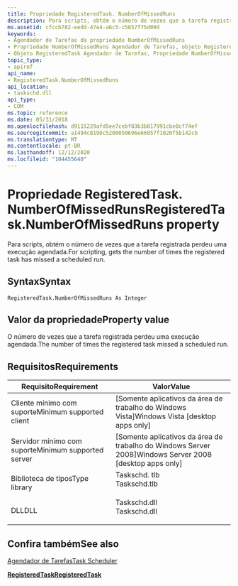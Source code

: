 ```yaml
---
title: Propriedade RegisteredTask. NumberOfMissedRuns
description: Para scripts, obtém o número de vezes que a tarefa registrada perdeu uma execução agendada.
ms.assetid: cfccb782-eedd-47e4-a6c5-c5857f75d09d
keywords:
- Agendador de Tarefas da propriedade NumberOfMissedRuns
- Propriedade NumberOfMissedRuns Agendador de Tarefas, objeto RegisteredTask
- Objeto RegisteredTask Agendador de Tarefas, Propriedade NumberOfMissedRuns
topic_type:
- apiref
api_name:
- RegisteredTask.NumberOfMissedRuns
api_location:
- taskschd.dll
api_type:
- COM
ms.topic: reference
ms.date: 05/31/2018
ms.openlocfilehash: d9115229afd5ee7cebf83b3b817991cbe0cf74ef
ms.sourcegitcommit: a1494c819bc5200050696e66057f1020f5b142cb
ms.translationtype: MT
ms.contentlocale: pt-BR
ms.lasthandoff: 12/12/2020
ms.locfileid: "104455640"
---
```

# <a name="registeredtasknumberofmissedruns-property"></a><span data-ttu-id="b4149-106">Propriedade RegisteredTask. NumberOfMissedRuns</span><span class="sxs-lookup"><span data-stu-id="b4149-106">RegisteredTask.NumberOfMissedRuns property</span></span>

<span data-ttu-id="b4149-107">Para scripts, obtém o número de vezes que a tarefa registrada perdeu uma execução agendada.</span><span class="sxs-lookup"><span data-stu-id="b4149-107">For scripting, gets the number of times the registered task has missed a scheduled run.</span></span>

## <a name="syntax"></a><span data-ttu-id="b4149-108">Syntax</span><span class="sxs-lookup"><span data-stu-id="b4149-108">Syntax</span></span>


```VB
RegisteredTask.NumberOfMissedRuns As Integer
```



## <a name="property-value"></a><span data-ttu-id="b4149-109">Valor da propriedade</span><span class="sxs-lookup"><span data-stu-id="b4149-109">Property value</span></span>

<span data-ttu-id="b4149-110">O número de vezes que a tarefa registrada perdeu uma execução agendada.</span><span class="sxs-lookup"><span data-stu-id="b4149-110">The number of times the registered task missed a scheduled run.</span></span>

## <a name="requirements"></a><span data-ttu-id="b4149-111">Requisitos</span><span class="sxs-lookup"><span data-stu-id="b4149-111">Requirements</span></span>



| <span data-ttu-id="b4149-112">Requisito</span><span class="sxs-lookup"><span data-stu-id="b4149-112">Requirement</span></span> | <span data-ttu-id="b4149-113">Valor</span><span class="sxs-lookup"><span data-stu-id="b4149-113">Value</span></span> |
|-------------------------------------|-----------------------------------------------------------------------------------------|
| <span data-ttu-id="b4149-114">Cliente mínimo com suporte</span><span class="sxs-lookup"><span data-stu-id="b4149-114">Minimum supported client</span></span><br/> | <span data-ttu-id="b4149-115">\[Somente aplicativos da área de trabalho do Windows Vista\]</span><span class="sxs-lookup"><span data-stu-id="b4149-115">Windows Vista \[desktop apps only\]</span></span><br/>                                          |
| <span data-ttu-id="b4149-116">Servidor mínimo com suporte</span><span class="sxs-lookup"><span data-stu-id="b4149-116">Minimum supported server</span></span><br/> | <span data-ttu-id="b4149-117">\[Somente aplicativos da área de trabalho do Windows Server 2008\]</span><span class="sxs-lookup"><span data-stu-id="b4149-117">Windows Server 2008 \[desktop apps only\]</span></span><br/>                                    |
| <span data-ttu-id="b4149-118">Biblioteca de tipos</span><span class="sxs-lookup"><span data-stu-id="b4149-118">Type library</span></span><br/>             | <dl> <span data-ttu-id="b4149-119"><dt>Taskschd. tlb</dt></span><span class="sxs-lookup"><span data-stu-id="b4149-119"><dt>Taskschd.tlb</dt></span></span> </dl> |
| <span data-ttu-id="b4149-120">DLL</span><span class="sxs-lookup"><span data-stu-id="b4149-120">DLL</span></span><br/>                      | <dl> <span data-ttu-id="b4149-121"><dt>Taskschd.dll</dt></span><span class="sxs-lookup"><span data-stu-id="b4149-121"><dt>Taskschd.dll</dt></span></span> </dl> |



## <a name="see-also"></a><span data-ttu-id="b4149-122">Confira também</span><span class="sxs-lookup"><span data-stu-id="b4149-122">See also</span></span>

<dl> <dt>

[<span data-ttu-id="b4149-123">Agendador de Tarefas</span><span class="sxs-lookup"><span data-stu-id="b4149-123">Task Scheduler</span></span>](task-scheduler-start-page.md)
</dt> <dt>

[<span data-ttu-id="b4149-124">**RegisteredTask**</span><span class="sxs-lookup"><span data-stu-id="b4149-124">**RegisteredTask**</span></span>](registeredtask.md)
</dt> </dl>

 

 





